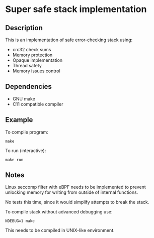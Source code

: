 Super safe stack implementation
===============================

## Description

This is an implementation of safe error-checking stack using:

* crc32 check sums
* Memory protection
* Opaque implementation
* Thread safety
* Memory issues control

## Dependencies

* GNU make
* C11 compatible compiler

## Example

To compile program:

    make

To run (interactive):

    make run

## Notes

Linux seccomp filter with eBPF needs to be implemented to prevent
unlocking memory for writing from outside of internal functions.

No tests this time, since it would simplify attempts to break the stack.

To compile stack without advanced debugging use:

    NDEBUG=1 make

This needs to be compiled in UNIX-like environment.
